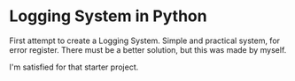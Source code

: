 # Logging System in Python
First attempt to create a Logging System. Simple and practical system, for error register. There must be a better solution, but this was made by myself.

I'm satisfied for that starter project.

<!-- ### Creating the log messages
```
logAppend(<log> ,extension='txt', prefix='logInfo', dir='./logs/')
```
Basically responsible for writing the content you want to report inside the log file. The record is created in _.txt_ format, but can be changed to your preference.

- log: Where the log message will be written (*Required*)
- extension: Responsible for defining the log file type (default _.txt_)
- prefix: Responsible for setting the file name prefix (default as _logInfo_)
- dir: Responsible for defining the log directory (default as _'./logs/'_)

Obs.: The directory must always end with a slash!!
```
>>> logAppend(f‘Password for user [{user}] was entered wrong’)

result in log: (27-11-2022 22-46-47) Info -> Password for user [John Doe] was entered wrong
```

### Implementation

I implemented the log system in a small registration and login system for its demonstration, follow the link below:

Click Here [[Login-Registration-System]](https://github.com/jsnery/Login-Registration-System) -->